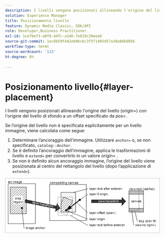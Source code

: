 ```yaml
---
description: I livelli vengono posizionati allineando l'origine del livello (origin=) con l'origine del livello di sfondo a un offset specificato da pos=.
solution: Experience Manager
title: Posizionamento livello
feature: Dynamic Media Classic, SDK/API
role: Developer,Business Practitioner
exl-id: 1ce7bef3-a0f8-44fc-a146-7e819c30eee8
source-git-commit: 1ec8b59f442eb96c6c3f5f1405d57a38a86bd056
workflow-type: tm+mt
source-wordcount: '113'
ht-degree: 0%

---
```


# Posizionamento livello{#layer-placement}

I livelli vengono posizionati allineando l&#39;origine del livello (origin=) con l&#39;origine del livello di sfondo a un offset specificato da pos=.

Se l’origine del livello non è specificata esplicitamente per un livello immagine, viene calcolata come segue:

1. Determinare l’ancoraggio dell’immagine. Utilizzare `anchor=` o, se non specificato, `catalog::Anchor`.
1. Se è definito l’ancoraggio dell’immagine, applica le trasformazioni di livello e `extend=` per convertirlo in un valore origin= .
1. Se non è definito alcun ancoraggio immagine, l’origine del livello viene posizionata al centro del rettangolo del livello (dopo l’applicazione di `extend=`).

![](assets/layerplacement.png)
